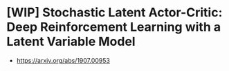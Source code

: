 # [WIP] Stochastic Latent Actor-Critic: Deep Reinforcement Learning with a Latent Variable Model
- https://arxiv.org/abs/1907.00953
